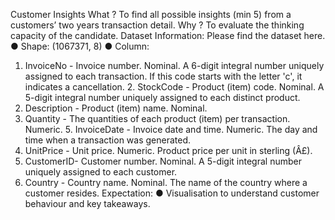 Customer Insights
What ?
To find all possible insights (min 5) from a customers’ two years transaction detail.
Why ?
To evaluate the thinking capacity of the candidate.
Dataset Information:
Please find the dataset here.
● Shape: (1067371, 8)
● Column:
1. InvoiceNo - Invoice number. Nominal. A 6-digit integral number uniquely assigned to
each transaction. If this code starts with the letter 'c', it indicates a cancellation. 2.
StockCode - Product (item) code. Nominal. A 5-digit integral number uniquely assigned
to each distinct product.
3. Description - Product (item) name. Nominal.
4. Quantity - The quantities of each product (item) per transaction. Numeric. 5.
InvoiceDate - Invoice date and time. Numeric. The day and time when a transaction
was generated.
6. UnitPrice - Unit price. Numeric. Product price per unit in sterling (Â£).
7. CustomerID- Customer number. Nominal. A 5-digit integral number uniquely
assigned to each customer.
8. Country - Country name. Nominal. The name of the country where a customer
resides.
Expectation:
● Visualisation to understand customer behaviour and key takeaways.
